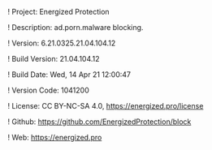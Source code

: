 ! Project: Energized Protection

! Description: ad.porn.malware blocking.

! Version: 6.21.0325.21.04.104.12

! Build Version: 21.04.104.12

! Build Date: Wed, 14 Apr 21 12:00:47

! Version Code: 1041200

! License: CC BY-NC-SA 4.0, https://energized.pro/license

! Github: https://github.com/EnergizedProtection/block

! Web: https://energized.pro
